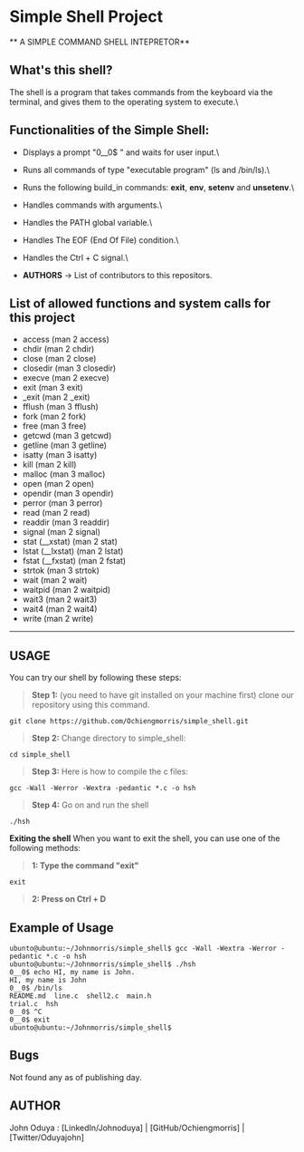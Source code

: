 # Simple Shell Project

** A SIMPLE COMMAND SHELL INTEPRETOR**

## What's this shell?
The shell is a program that takes commands from the keyboard via the terminal, and gives them to the operating system to execute.\


## Functionalities of the Simple Shell:
- Displays a prompt "0__0$ " and waits for user input.\
- Runs all commands of type "executable program" (ls and /bin/ls).\
- Runs the following build_in commands: **exit**, **env**, **setenv** and **unsetenv**.\
- Handles commands with arguments.\
- Handles the PATH global variable.\
- Handles The EOF (End Of File) condition.\
- Handles the Ctrl + C signal.\

- **AUTHORS** -> List of contributors to this repositors.
## List of allowed functions and system calls for this project
 - access (man 2 access)
 - chdir (man 2 chdir)
 - close (man 2 close)
 - closedir (man 3 closedir)
 - execve (man 2 execve)
 - exit (man 3 exit)
 - _exit (man 2 _exit)
 - fflush (man 3 fflush)
 - fork (man 2 fork)
 - free (man 3 free)
 - getcwd (man 3 getcwd)
 - getline (man 3 getline)
 - isatty (man 3 isatty)
 - kill (man 2 kill)
 - malloc (man 3 malloc)
 - open (man 2 open)
 - opendir (man 3 opendir)
 - perror (man 3 perror)
 - read (man 2 read)
 - readdir (man 3 readdir)
 - signal (man 2 signal)
 - stat (__xstat) (man 2 stat)
 - lstat (__lxstat) (man 2 lstat)
 - fstat (__fxstat) (man 2 fstat)
 - strtok (man 3 strtok)
 - wait (man 2 wait)
 - waitpid (man 2 waitpid)
 - wait3 (man 2 wait3)
 - wait4 (man 2 wait4)
 - write (man 2 write)
****

## USAGE
You can try our shell by following these steps:
> **Step 1:** (you need to have git installed on your machine first)
clone our repository using this command.
````
git clone https://github.com/Ochiengmorris/simple_shell.git

````

> **Step 2:** Change directory to simple_shell:
````
cd simple_shell

````
> **Step 3:** Here is how to compile the c files:
````
gcc -Wall -Werror -Wextra -pedantic *.c -o hsh

````
> **Step 4:** Go on and run the shell
````
./hsh

````
**Exiting the shell**
When you want to exit the shell, you can use one of the following methods:
> **1: Type the command "exit"**
````
exit

````
> **2: Press on Ctrl + D**

## Example of Usage
````
ubunto@ubuntu:~/Johnmorris/simple_shell$ gcc -Wall -Wextra -Werror -pedantic *.c -o hsh 
ubunto@ubuntu:~/Johnmorris/simple_shell$ ./hsh
0__0$ echo HI, my name is John.
HI, my name is John
0__0$ /bin/ls
README.md  line.c  shell2.c  main.h
trial.c  hsh
0__0$ ^C
0__0$ exit
ubunto@ubuntu:~/Johnmorris/simple_shell$
````
## Bugs
Not found any as of publishing day.

## AUTHOR
John Oduya : [LinkedIn/Johnoduya] | [GitHub/Ochiengmorris] | [Twitter/Oduyajohn]

[GitHub/John]: <https://github.com/Ochiengmorris>
[Twitter/John]: <https://twitter.com/oduyajohn66>
